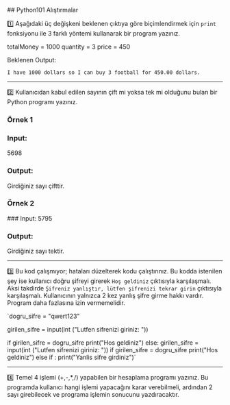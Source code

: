 ## Python101 Alıştırmalar


1️⃣  Aşağıdaki üç değişkeni beklenen çıktıya göre biçimlendirmek için `print` fonksiyonu ile 3 farklı yöntemi kullanarak bir program yazınız.

totalMoney = 1000
quantity = 3
price = 450

Beklenen Output:

`I have 1000 dollars so I can buy 3 football for 450.00 dollars.`


---


2️⃣ Kullanıcıdan kabul edilen sayının çift mi yoksa tek mi olduğunu bulan bir Python programı yazınız.

### Örnek 1

### Input: 
5698

### Output:
 Girdiğiniz sayı çifttir. 

### Örnek 2

### Input: 
5795

### Output:
 Girdiğiniz sayı tektir. 


---


3️⃣ Bu kod çalışmıyor; hataları düzelterek kodu çalıştırınız. Bu kodda istenilen şey ise kullanıcı doğru şifreyi girerek `Hoş geldiniz` çıktısıyla karşılaşmalı. Aksi takdirde `Şifreniz yanlıştır, lütfen şifrenizi tekrar girin` çıktısıyla karşılaşmalı. Kullanıcının yalnızca 2 kez yanlış şifre girme hakkı vardır. Program daha fazlasına izin vermemelidir.

`dogru_sifre = "qwert123"

girilen_sifre = input(int ("Lutfen sifrenizi giriniz: "))

if girilen_sifre = dogru_sifre
    print("Hos geldiniz")
else:
    girilen_sifre = input(int ("Lutfen sifrenizi giriniz: "))
    if girilen_sifre = dogru_sifre
        print("Hos geldiniz")
    else if :
        print("Yanlis sifre girdiniz")`


---


4️⃣ Temel 4 işlemi (+,-,*,/) yapabilen bir hesaplama programı yazınız. Bu programda kullanıcı hangi işlemi yapacağını karar verebilmeli, ardından 2 sayı girebilecek ve programa işlemin sonucunu yazdıracaktır.
